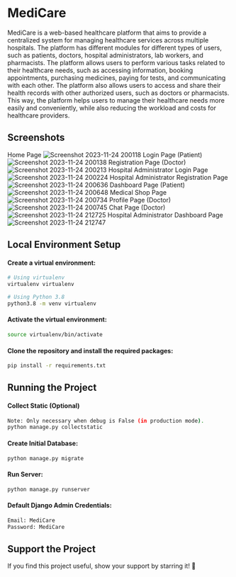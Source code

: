 # MediCare

MediCare is a web-based healthcare platform that aims to provide a centralized system for managing healthcare services across multiple hospitals. The platform has different modules for different types of users, such as patients, doctors, hospital administrators, lab workers, and pharmacists. The platform allows users to perform various tasks related to their healthcare needs, such as accessing information, booking appointments, purchasing medicines, paying for tests, and communicating with each other. The platform also allows users to access and share their health records with other authorized users, such as doctors or pharmacists. This way, the platform helps users to manage their healthcare needs more easily and conveniently, while also reducing the workload and costs for healthcare providers.

## Screenshots
Home Page
![Screenshot 2023-11-24 200118](https://github.com/Heartsx12/JobFinder/assets/120915164/103ee706-782d-44e4-a769-af9b55c00ab7)
Login Page (Patient)
![Screenshot 2023-11-24 200138](https://github.com/Heartsx12/JobFinder/assets/120915164/6be19d37-dd50-49f9-9926-8782bf1e9b03)
Registration Page (Doctor)
![Screenshot 2023-11-24 200213](https://github.com/Heartsx12/JobFinder/assets/120915164/b31ea8f9-422f-4282-a856-ed8aa68b649c)
Hospital Administrator Login Page
![Screenshot 2023-11-24 200224](https://github.com/Heartsx12/JobFinder/assets/120915164/e27a070a-b139-4eae-b2a0-dcd2437f4ada)
Hospital Administrator Registration Page
![Screenshot 2023-11-24 200636](https://github.com/Heartsx12/JobFinder/assets/120915164/d0d294ad-2b1d-4eb6-8f3e-347a47362dbb)
Dashboard Page (Patient)
![Screenshot 2023-11-24 200648](https://github.com/Heartsx12/JobFinder/assets/120915164/29c43313-347a-4ead-8d47-1a3900efabd5)
Medical Shop Page
![Screenshot 2023-11-24 200734](https://github.com/Heartsx12/JobFinder/assets/120915164/0f92111a-79c6-4936-8e8f-064e167d6ebf)
Profile Page (Doctor)
![Screenshot 2023-11-24 200745](https://github.com/Heartsx12/JobFinder/assets/120915164/88a45c23-56fa-4a23-af4c-e86b30cde950)
Chat Page (Doctor)
![Screenshot 2023-11-24 212725](https://github.com/Heartsx12/JobFinder/assets/120915164/7f0693a5-6d09-40cd-a0cc-38c3e13f47ab)
Hospital Administrator Dashboard Page
![Screenshot 2023-11-24 212747](https://github.com/Heartsx12/JobFinder/assets/120915164/45edaa8d-22fe-4da4-ab80-508f809c5b03)

## Local Environment Setup
#### Create a virtual environment:
```bash
# Using virtualenv
virtualenv virtualenv

# Using Python 3.8
python3.8 -m venv virtualenv
```
#### Activate the virtual environment:
```bash 
source virtualenv/bin/activate
```
#### Clone the repository and install the required packages:
```bash
pip install -r requirements.txt
```
## Running the Project
#### Collect Static (Optional)
```bash
Note: Only necessary when debug is False (in production mode).
python manage.py collectstatic
```
#### Create Initial Database:
```bash
python manage.py migrate
```
#### Run Server:
```bash
python manage.py runserver
```
#### Default Django Admin Credentials:
```bash
Email: MediCare
Password: MediCare
```
## Support the Project
If you find this project useful, show your support by starring it! 🌟
